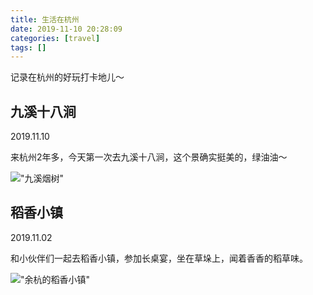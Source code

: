 ```yaml
---
title: 生活在杭州
date: 2019-11-10 20:28:09
categories: [travel]
tags: []
---
```


记录在杭州的好玩打卡地儿～

## 九溪十八涧

2019.11.10

来杭州2年多，今天第一次去九溪十八涧，这个景确实挺美的，绿油油～

!["九溪烟树"](//static.wuyuying.com/jiuxi.jpg)

## 稻香小镇

2019.11.02

和小伙伴们一起去稻香小镇，参加长桌宴，坐在草垛上，闻着香香的稻草味。

!["余杭的稻香小镇"](//static.wuyuying.com/town_of_wheat.JPG)

